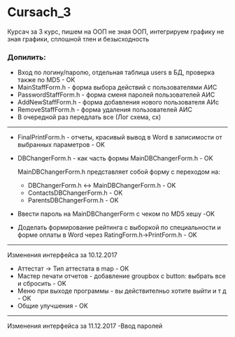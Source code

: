 # Cursach_3
Курсач за 3 курс, пишем на ООП не зная ООП, интегрируем графику не зная графики, сплошной тлен и безысходность
### Допилить:

* Вход по логину/паролю, отдельная таблица users в БД, проверка также по MD5 - OK
* MainStaffForm.h - форма выбора действий с пользователями АИС
* PasswordStaffForm.h - форма сменя паролей пользователей АИС
* AddNewStaffForm.h - форма добавления нового пользователя АИс
* RemoveStaffForm.h - форма удаления пользователей АИС 
* В очередной раз передлать все (Лог схема, сх)
---------------------------------------------------------------------------
* FinalPrintForm.h - отчеты, красивый вывод в Word в записимости от выбранных параметров - OK
* DBChangerForm.h - как часть формы MainDBChangerForm.h - OK
  
  MainDBChangerForm.h представляет собой форму с переходом на:
  	* DBChangerForm.h <-> MainDBChangerForm.h - OK
  	* ContactsDBChangerForm.h - OK
  	* ParentsDBChangerForm.h - OK
* Ввести пароль на MainDBChangerForm с чеком по MD5 хешу -OK
* Доделать формирование рейтинга с выборкой по специальности и форме оплаты в Word через RatingForm.h->PrintForm.h - OK
---------------------------------------------------------------------------
Изменения интерфейса за 10.12.2017
* Аттестат -> Тип аттестата в map - OK
* Мастер печати отчетов - добавление groupbox c button: выбрать все и сбросить - OK
* Меню при выходе программы - вы действителньо хотите выйти и т д - OK
* Общие улучшения - OK
---------------------------------------------------------------------------
Изменения интерфейса за 11.12.2017
-Ввод паролей 